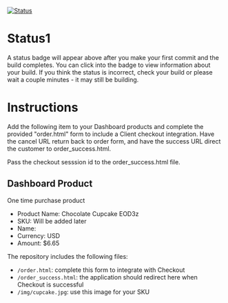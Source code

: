 [![Status](https://img.shields.io/badge/status-SUBMITTABLE%20COMMIT:%20b33e93ff3ad65aab5e00946e1a9811d22182395a-brightgreen.svg)](https://github.com/raysaavedra-work/bakery_scaffold_189WzNnYJwUJgDz3/commit/b33e93ff3ad65aab5e00946e1a9811d22182395a)



# Status1

A status badge will appear above after you make your first commit and the build completes. You can click into the badge to view information about your build. If you think the status is incorrect, check your build or please wait a couple minutes - it may still be building.

# Instructions

Add the following item to your Dashboard products and complete the provided "order.html" form to include a Client checkout integration. Have the cancel URL return back to order form, and have the success URL direct the customer to order_success.html.

Pass the checkout sesssion id to the order_success.html file.

## Dashboard Product
One time purchase product
* Product Name: Chocolate Cupcake EOD3z
* SKU: Will be added later
* Name: 
* Currency: USD
* Amount: $6.65

The repository includes the following files:
* `/order.html`: complete this form to integrate with Checkout
* `/order_success.html`: the application should redirect here when Checkout is successful
* `/img/cupcake.jpg`: use this image for your SKU

